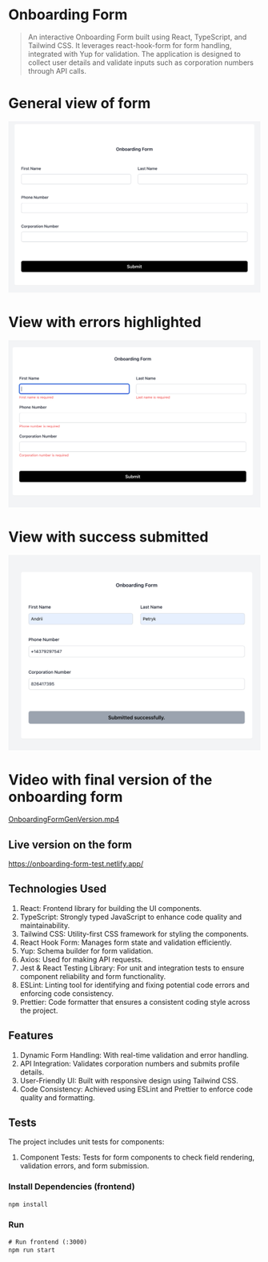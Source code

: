 # Onboarding Form

> An interactive Onboarding Form built using React, TypeScript, and Tailwind CSS. It leverages react-hook-form for form handling, integrated with Yup for validation. The application is designed to collect user details and validate inputs such as corporation numbers through API calls.
> 
# General view of form
![img.png](src/assets/img.png)

# View with errors highlighted

![errors.png](src/assets/errors.png)

# View with success submitted

![success_submit.png](src/assets/success_submit.png)

# Video with final version of the onboarding form
[OnboardingFormGenVersion.mp4](src/assets/OnboardingFormGenVersion.mp4)

## Live version on the form 

https://onboarding-form-test.netlify.app/

## Technologies Used

1. React: Frontend library for building the UI components.
2. TypeScript: Strongly typed JavaScript to enhance code quality and maintainability.
3. Tailwind CSS: Utility-first CSS framework for styling the components.
4. React Hook Form: Manages form state and validation efficiently.
5. Yup: Schema builder for form validation.
6. Axios: Used for making API requests.
7. Jest & React Testing Library: For unit and integration tests to ensure component reliability and form functionality.
8. ESLint: Linting tool for identifying and fixing potential code errors and enforcing code consistency. 
9. Prettier: Code formatter that ensures a consistent coding style across the project.

## Features

1. Dynamic Form Handling: With real-time validation and error handling.
2. API Integration: Validates corporation numbers and submits profile details.
3. User-Friendly UI: Built with responsive design using Tailwind CSS.
4. Code Consistency: Achieved using ESLint and Prettier to enforce code quality and formatting.

## Tests

The project includes unit tests for components:

1. Component Tests: Tests for form components to check field rendering, validation errors, and form submission.


### Install Dependencies (frontend)

```
npm install
```

### Run

```
# Run frontend (:3000)
npm run start
```

